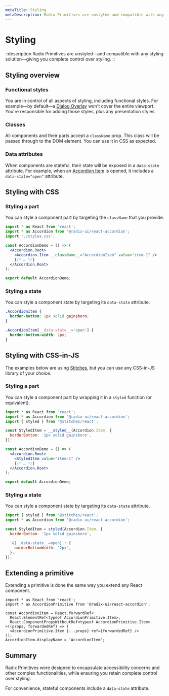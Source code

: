 ```yaml
---
metaTitle: Styling
metaDescription: Radix Primitives are unstyled—and compatible with any styling solution—giving you complete control over styling.
---
```


# Styling

::description
  Radix Primitives are unstyled—and compatible with any styling solution—giving
  you complete control over styling.
::

## Styling overview

### Functional styles

You are in control of all aspects of styling, including functional styles. For example—by default—a [Dialog Overlay](../components/dialog) won't cover the entire viewport. You're responsible for adding those styles, plus any presentation styles.

### Classes

All components and their parts accept a `className` prop. This class will be passed through to the DOM element. You can use it in CSS as expected.

### Data attributes

When components are stateful, their state will be exposed in a `data-state` attribute. For example, when an [Accordion Item](../components/accordion) is opened, it includes a `data-state="open"` attribute.

## Styling with CSS

### Styling a part

You can style a component part by targeting the `className` that you provide.

```jsx line=3,7
import * as React from 'react';
import * as Accordion from '@radix-ui/react-accordion';
import './styles.css';

const AccordionDemo = () => (
  <Accordion.Root>
    <Accordion.Item __className__="AccordionItem" value="item-1" />
    {/* … */}
  </Accordion.Root>
);

export default AccordionDemo;
```

### Styling a state

You can style a component state by targeting its `data-state` attribute.

```css
.AccordionItem {
  border-bottom: 1px solid gainsboro;
}

.AccordionItem[__data-state__='open'] {
  border-bottom-width: 2px;
}
```

## Styling with CSS-in-JS

The examples below are using [Stitches](https://stitches.dev), but you can use any CSS-in-JS library of your choice.

### Styling a part

You can style a component part by wrapping it in a `styled` function (or equivalent).

```jsx line=5-7,11
import * as React from 'react';
import * as Accordion from '@radix-ui/react-accordion';
import { styled } from '@stitches/react';

const StyledItem = __styled__(Accordion.Item, {
  borderBottom: '1px solid gainsboro',
});

const AccordionDemo = () => (
  <Accordion.Root>
    <StyledItem value="item-1" />
    {/* … */}
  </Accordion.Root>
);

export default AccordionDemo;
```

### Styling a state

You can style a component state by targeting its `data-state` attribute.

```jsx
import { styled } from '@stitches/react';
import * as Accordion from '@radix-ui/react-accordion';

const StyledItem = styled(Accordion.Item, {
  borderBottom: '1px solid gainsboro',

  '&[__data-state__=open]': {
    borderBottomWidth: '2px',
  },
});
```

## Extending a primitive

Extending a primitive is done the same way you extend any React component.

```tsx
import * as React from 'react';
import * as AccordionPrimitive from '@radix-ui/react-accordion';

const AccordionItem = React.forwardRef<
  React.ElementRef<typeof AccordionPrimitive.Item>,
  React.ComponentPropsWithoutRef<typeof AccordionPrimitive.Item>
>((props, forwardedRef) => (
  <AccordionPrimitive.Item {...props} ref={forwardedRef} />
));
AccordionItem.displayName = 'AccordionItem';
```

## Summary

Radix Primitives were designed to encapsulate accessibility concerns and other complex functionalities, while ensuring you retain complete control over styling.

For convenience, stateful components include a `data-state` attribute.